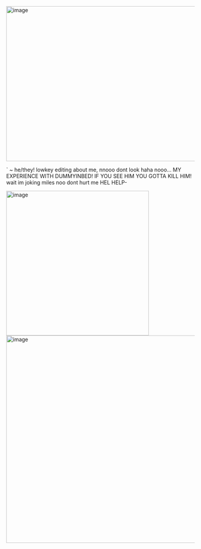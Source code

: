 <img width="736" height="414" alt="image" src="https://github.com/user-attachments/assets/18d102d8-4083-4d0a-8a0d-1811b427374e" />




` ~ he/they! lowkey editing about me, nnooo dont look haha nooo... MY EXPERIENCE WITH DUMMYINBED! IF YOU SEE HIM YOU GOTTA KILL HIM! wait im joking miles noo dont hurt me HEL HELP-

<img width="381" height="386" alt="image" src="https://github.com/user-attachments/assets/38e18ed7-470d-4d99-9b26-9b7bfa3c102d" /> <img width="596" height="554" alt="image" src="https://github.com/user-attachments/assets/b0c02216-64c5-4e69-aea3-61dc9b94c011" />








<!--
**sspacedoutz/sspacedoutz** is a ✨ _special_ ✨ repository because its `README.md` (this file) appears on your GitHub profile.

Here are some ideas to get you started:

- 🔭 I’m currently working on ...
- 🌱 I’m currently learning ...
- 👯 I’m looking to collaborate on ...
- 🤔 I’m looking for help with ...
- 💬 Ask me about ...
- 📫 How to reach me: ...
- 😄 Pronouns: ...
- ⚡ Fun fact: ...
-->
